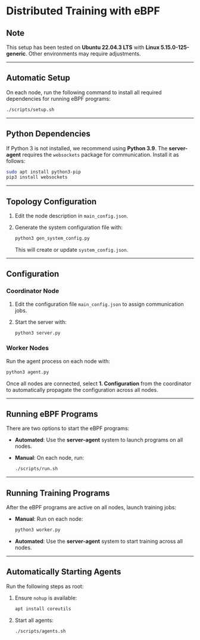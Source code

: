 # Distributed Training with eBPF

## Note

This setup has been tested on **Ubuntu 22.04.3 LTS** with **Linux 5.15.0-125-generic**. Other environments may require adjustments.

---

## Automatic Setup

On each node, run the following command to install all required dependencies for running eBPF programs:

```bash
./scripts/setup.sh
```

---

## Python Dependencies

If Python 3 is not installed, we recommend using **Python 3.9**.
The **server-agent** requires the `websockets` package for communication. Install it as follows:

```bash
sudo apt install python3-pip
pip3 install websockets
```

---

## Topology Configuration

1. Edit the node description in `main_config.json`.
2. Generate the system configuration file with:

   ```bash
   python3 gen_system_config.py
   ```

   This will create or update `system_config.json`.

---

## Configuration

### Coordinator Node

1. Edit the configuration file `main_config.json` to assign communication jobs.
2. Start the server with:

   ```bash
   python3 server.py
   ```

### Worker Nodes

Run the agent process on each node with:

```bash
python3 agent.py
```

Once all nodes are connected, select **1. Configuration** from the coordinator to automatically propagate the configuration across all nodes.

---

## Running eBPF Programs

There are two options to start the eBPF programs:

* **Automated**: Use the **server-agent** system to launch programs on all nodes.
* **Manual**: On each node, run:

  ```bash
  ./scripts/run.sh
  ```

---

## Running Training Programs

After the eBPF programs are active on all nodes, launch training jobs:

* **Manual**: Run on each node:

  ```bash
  python3 worker.py
  ```
* **Automated**: Use the **server-agent** system to start training across all nodes.

---

## Automatically Starting Agents

Run the following steps as root:

1. Ensure `nohup` is available:

   ```bash
   apt install coreutils
   ```
2. Start all agents:

   ```bash
   ./scripts/agents.sh
   ```

